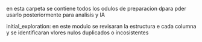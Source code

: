 en esta carpeta se contiene todos los odulos de preparacion dpara pder usarlo posteriormente para analisis y IA

initial_exploration: en este modulo se revisaran la estructura e cada columna y se identificaran vlores nulos duplicados o incosistentes